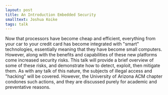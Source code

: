 ```yaml
---
layout: post
title: An Introduction Embedded Security
smalltext: Joshua Koike
tags: talk
---
```


Now that processors have become cheap and efficient, everything from your car to your credit card has become integrated with "smart" technologies, essentially meaning that they have become small computers. However, along with the benefits and capabilities of these new platforms come increased security risks. This talk will provide a brief overview of some of these risks, and demonstrate how to detect, exploit, then mitigate them. As with any talk of this nature, the subjects of illegal access and "hacking" will be covered. However, the University of Arizona ACM chapter condones such actions, and they are discussed purely for academic and preventative reasons.

